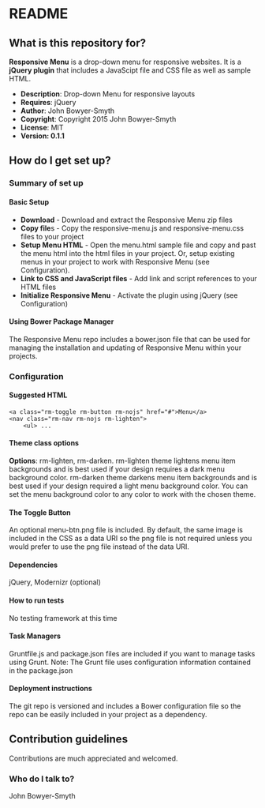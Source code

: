 # README #

## What is this repository for? ##

**Responsive Menu** is a drop-down menu for responsive websites. It is a **jQuery plugin** that includes a JavaScipt file and CSS file as well as sample HTML.

* **Description**: Drop-down Menu for responsive layouts
* **Requires**: jQuery
* **Author**: John Bowyer-Smyth
* **Copyright**: Copyright 2015 John Bowyer-Smyth
* **License**: MIT
* **Version: 0.1.1**

## How do I get set up? ##

### Summary of set up ###

#### Basic Setup ####

* **Download** - Download and extract the Responsive Menu zip files
* **Copy file**s - Copy the responsive-menu.js and responsive-menu.css files to your project
* **Setup Menu HTML** - Open the menu.html sample file and copy and past the menu html into the html files in your project. Or, setup existing menus in your project to work with Responsive Menu (see Configuration).
* **Link to CSS and JavaScript files** - Add link and script references to your HTML files
* **Initialize Responsive Menu** - Activate the plugin using jQuery (see Configuration)

#### Using Bower Package Manager ####

The Responsive Menu repo includes a bower.json file that can be used for managing the installation and updating of Responsive Menu within your projects.

### Configuration ###

#### Suggested HTML ####

	<a class="rm-toggle rm-button rm-nojs" href="#">Menu</a>
    <nav class="rm-nav rm-nojs rm-lighten">
        <ul> ...

#### Theme class options ####

**Options**: rm-lighten, rm-darken.
rm-lighten theme lightens menu item backgrounds and is best used if your design requires a dark menu background color.
rm-darken theme darkens menu item backgrounds and is best used if your design required a light menu background color.
You can set the menu background color to any color to work with the chosen theme.

#### The Toggle Button ####

An optional menu-btn.png file is included. By default, the same image is included in the CSS as a data URI
so the png file is not required unless you would prefer to use the png file instead of the data URI.

#### Dependencies ####
jQuery, Modernizr (optional)

#### How to run tests ####
No testing framework at this time

#### Task Managers ####
Gruntfile.js and package.json files are included if you want to manage tasks using Grunt.
Note: The Grunt file uses configuration information contained in the package.json

#### Deployment instructions ####
The git repo is versioned and includes a Bower configuration file so the repo can be easily included in your project as a dependency.

## Contribution guidelines ##

Contributions are much appreciated and welcomed.

### Who do I talk to? ###

John Bowyer-Smyth